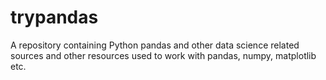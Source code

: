 # trypandas
A repository containing Python pandas and other data science related sources and other resources used to work with pandas, numpy, matplotlib etc.
